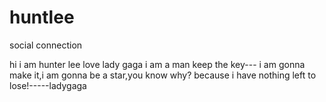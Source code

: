 # huntlee
social connection

hi i am hunter lee 
love lady gaga
i am a man keep the key--- i am gonna make it,i am gonna be a star,you know why? because i have nothing left to lose!-----ladygaga
